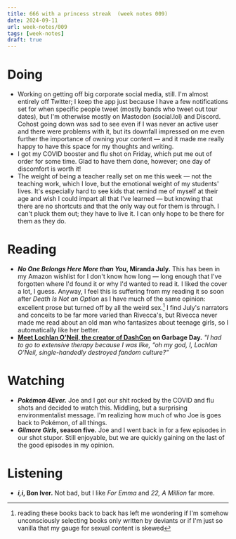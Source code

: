 ```yaml
---
title: 666 with a princess streak  (week notes 009)
date: 2024-09-11
url: week-notes/009
tags: [week-notes]
draft: true
---
```


# Doing
* Working on getting off big corporate social media, still. I'm almost entirely off Twitter; I keep the app just because I have a few notifications set for when specific people tweet (mostly bands who tweet out tour dates), but I'm otherwise mostly on Mastodon (social.lol) and Discord. Cohost going down was sad to see even if I was never an active user and there were problems with it, but its downfall impressed on me even further the importance of owning your content — and it made me really happy to have this space for my thoughts and writing.
* I got my COVID booster and flu shot on Friday, which put me out of order for some time. Glad to have them done, however; one day of discomfort is worth it!
* The weight of being a teacher really set on me this week — not the teaching work, which I love, but the emotional weight of my students' lives. It's especially hard to see kids that remind me of myself at their age and wish I could impart all that I've learned — but knowing that there are no shortcuts and that the only way out for them is through. I can't pluck them out; they have to live it. I can only hope to be there for them as they do.

# Reading
* **_No One Belongs Here More than You_, Miranda July.** This has been in my Amazon wishlist for I don't know how long — long enough that I've forgotten where I'd found it or why I'd wanted to read it. I liked the cover a lot, I guess. Anyway, I feel this is suffering from my reading it so soon after _Death Is Not an Option_ as I have much of the same opinion: excellent prose but turned off by all the weird sex.[^1] I find July's narrators and conceits to be far more varied than Rivecca's, but Rivecca never made me read about an old man who fantasizes about teenage girls, so I automatically like her better.
* **[Meet Lochlan O'Neil, the creator of DashCon](https://www.garbageday.email/p/meet-lochlan-oneil-the-creator-of) on Garbage Day.** _"I had to go to extensive therapy because I was like, “oh my god, I, Lochlan O'Neil, single-handedly destroyed fandom culture?”_

# Watching
* **_Pokémon 4Ever._** Joe and I got our shit rocked by the COVID and flu shots and decided to watch this. Middling, but a surprising environmentalist message. I'm realizing how much of who Joe is goes back to Pokémon, of all things.
* **_Gilmore Girls_, season five.** Joe and I went back in for a few episodes in our shot stupor. Still enjoyable, but we are quickly gaining on the last of the good episodes in my opinion.

# Listening
* **_i,i_, Bon Iver.** Not bad, but I like _For Emma_ and _22, A Million_ far more.

[^1]: reading these books back to back has left me wondering if I'm somehow unconsciously selecting books only written by deviants or if I'm just so vanilla that my gauge for sexual content is skewed
